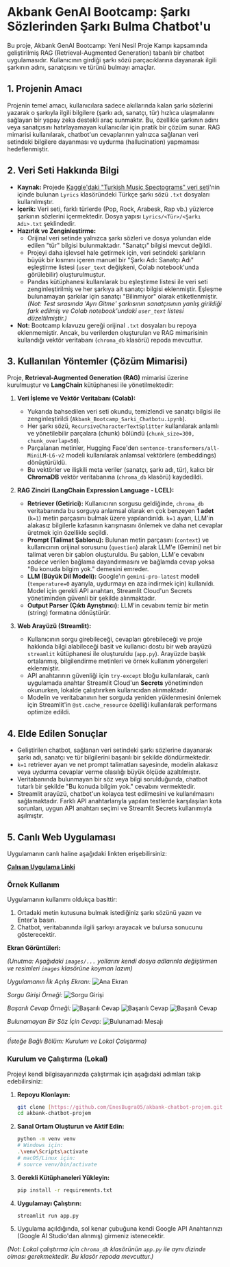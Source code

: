 # Akbank GenAI Bootcamp: Şarkı Sözlerinden Şarkı Bulma Chatbot'u

Bu proje, Akbank GenAI Bootcamp: Yeni Nesil Proje Kampı kapsamında geliştirilmiş RAG (Retrieval-Augmented Generation) tabanlı bir chatbot uygulamasıdır. Kullanıcının girdiği şarkı sözü parçacıklarına dayanarak ilgili şarkının adını, sanatçısını ve türünü bulmayı amaçlar.

## 1. Projenin Amacı

Projenin temel amacı, kullanıcılara sadece akıllarında kalan şarkı sözlerini yazarak o şarkıyla ilgili bilgilere (şarkı adı, sanatçı, tür) hızlıca ulaşmalarını sağlayan bir yapay zeka destekli araç sunmaktır. Bu, özellikle şarkının adını veya sanatçısını hatırlayamayan kullanıcılar için pratik bir çözüm sunar. RAG mimarisi kullanılarak, chatbot'un cevaplarının yalnızca sağlanan veri setindeki bilgilere dayanması ve uydurma (hallucination) yapmaması hedeflenmiştir.

## 2. Veri Seti Hakkında Bilgi

* **Kaynak:** Projede [Kaggle'daki "Turkish Music Spectograms" veri seti](https://www.kaggle.com/datasets/anil1055/turkish-music-spectograms)'nin içinde bulunan `Lyrics` klasöründeki Türkçe şarkı sözü `.txt` dosyaları kullanılmıştır.
* **İçerik:** Veri seti, farklı türlerde (Pop, Rock, Arabesk, Rap vb.) yüzlerce şarkının sözlerini içermektedir. Dosya yapısı `Lyrics/<Tür>/<Şarkı Adı>.txt` şeklindedir.
* **Hazırlık ve Zenginleştirme:**
    * Orijinal veri setinde yalnızca şarkı sözleri ve dosya yolundan elde edilen "tür" bilgisi bulunmaktadır. "Sanatçı" bilgisi mevcut değildi.
    * Projeyi daha işlevsel hale getirmek için, veri setindeki şarkıların büyük bir kısmını içeren manuel bir "Şarkı Adı: Sanatçı Adı" eşleştirme listesi (`user_text` değişkeni, Colab notebook'unda görülebilir) oluşturulmuştur.
    * Pandas kütüphanesi kullanılarak bu eşleştirme listesi ile veri seti zenginleştirilmiş ve her şarkıya ait sanatçı bilgisi eklenmiştir. Eşleşme bulunamayan şarkılar için sanatçı "Bilinmiyor" olarak etiketlenmiştir. *(Not: Test sırasında 'Ayrı Gitme' şarkısının sanatçısının yanlış girildiği fark edilmiş ve Colab notebook'undaki `user_text` listesi düzeltilmiştir.)*
* **Not:** Bootcamp kılavuzu gereği orijinal `.txt` dosyaları bu repoya eklenmemiştir. Ancak, bu verilerden oluşturulan ve RAG mimarisinin kullandığı vektör veritabanı (`chroma_db` klasörü) repoda mevcuttur.

## 3. Kullanılan Yöntemler (Çözüm Mimarisi)

Proje, **Retrieval-Augmented Generation (RAG)** mimarisi üzerine kurulmuştur ve **LangChain** kütüphanesi ile yönetilmektedir:

1.  **Veri İşleme ve Vektör Veritabanı (Colab):**
    * Yukarıda bahsedilen veri seti okundu, temizlendi ve sanatçı bilgisi ile zenginleştirildi (`Akbank_Bootcamp_Sarki_Chatbotu.ipynb`).
    * Her şarkı sözü, `RecursiveCharacterTextSplitter` kullanılarak anlamlı ve yönetilebilir parçalara (chunk) bölündü (`chunk_size=300, chunk_overlap=50`).
    * Parçalanan metinler, Hugging Face'den `sentence-transformers/all-MiniLM-L6-v2` modeli kullanılarak anlamsal vektörlere (embeddings) dönüştürüldü.
    * Bu vektörler ve ilişkili meta veriler (sanatçı, şarkı adı, tür), kalıcı bir **ChromaDB** vektör veritabanına (`chroma_db` klasörü) kaydedildi.

2.  **RAG Zinciri (LangChain Expression Language - LCEL):**
    * **Retriever (Getirici):** Kullanıcının sorgusu geldiğinde, `chroma_db` veritabanında bu sorguya anlamsal olarak en çok benzeyen **1 adet** (`k=1`) metin parçasını bulmak üzere yapılandırıldı. `k=1` ayarı, LLM'in alakasız bilgilerle kafasının karışmasını önlemek ve daha net cevaplar üretmek için özellikle seçildi.
    * **Prompt (Talimat Şablonu):** Bulunan metin parçasını (`context`) ve kullanıcının orijinal sorusunu (`question`) alarak LLM'e (Gemini) net bir talimat veren bir şablon oluşturuldu. Bu şablon, LLM'e cevabını *sadece* verilen bağlama dayandırmasını ve bağlamda cevap yoksa "Bu konuda bilgim yok." demesini emreder.
    * **LLM (Büyük Dil Modeli):** Google'ın `gemini-pro-latest` modeli (`temperature=0` ayarıyla, uydurmayı en aza indirmek için) kullanıldı. Model için gerekli API anahtarı, Streamlit Cloud'un Secrets yönetiminden güvenli bir şekilde alınmaktadır.
    * **Output Parser (Çıktı Ayrıştırıcı):** LLM'in cevabını temiz bir metin (string) formatına dönüştürür.

3.  **Web Arayüzü (Streamlit):**
    * Kullanıcının sorgu girebileceği, cevapları görebileceği ve proje hakkında bilgi alabileceği basit ve kullanıcı dostu bir web arayüzü `streamlit` kütüphanesi ile oluşturuldu (`app.py`). Arayüzde başlık ortalanmış, bilgilendirme metinleri ve örnek kullanım yönergeleri eklenmiştir.
    * API anahtarının güvenliği için `try-except` bloğu kullanılarak, canlı uygulamada anahtar Streamlit Cloud'un **Secrets** yönetiminden okunurken, lokalde çalıştırırken kullanıcıdan alınmaktadır.
    * Modelin ve veritabanının her sorguda yeniden yüklenmesini önlemek için Streamlit'in `@st.cache_resource` özelliği kullanılarak performans optimize edildi.

## 4. Elde Edilen Sonuçlar

* Geliştirilen chatbot, sağlanan veri setindeki şarkı sözlerine dayanarak şarkı adı, sanatçı ve tür bilgilerini başarılı bir şekilde döndürmektedir.
* `k=1` retriever ayarı ve net prompt talimatları sayesinde, modelin alakasız veya uydurma cevaplar verme olasılığı büyük ölçüde azaltılmıştır.
* Veritabanında bulunmayan bir söz veya bilgi sorulduğunda, chatbot tutarlı bir şekilde "Bu konuda bilgim yok." cevabını vermektedir.
* Streamlit arayüzü, chatbot'un kolayca test edilmesini ve kullanılmasını sağlamaktadır. Farklı API anahtarlarıyla yapılan testlerde karşılaşılan kota sorunları, uygun API anahtarı seçimi ve Streamlit Secrets kullanımıyla aşılmıştır.

## 5. Canlı Web Uygulaması

Uygulamanın canlı haline aşağıdaki linkten erişebilirsiniz:

**[Çalışan Uygulama Linki](https://akbank-chatbot-projem-cr2z7uyd9fnvbenghagkhm.streamlit.app/)**

### Örnek Kullanım

Uygulamanın kullanımı oldukça basittir:
1.  Ortadaki metin kutusuna bulmak istediğiniz şarkı sözünü yazın ve Enter'a basın.
2.  Chatbot, veritabanında ilgili şarkıyı arayacak ve bulursa sonucunu gösterecektir.

**Ekran Görüntüleri:**

*(Unutma: Aşağıdaki `images/...` yollarını kendi dosya adlarınla değiştirmen ve resimleri `images` klasörüne koyman lazım)*

*Uygulamanın İlk Açılış Ekranı:*
![Ana Ekran](images/ilk-görüntü.png)

*Sorgu Girişi Örneği:*
![Sorgu Girişi](images/arama-yapıyor.png)

*Başarılı Cevap Örneği:*
![Başarılı Cevap](images/şarkıyı-buldu-çıktı-verdi.png)
![Başarılı Cevap](images/şarkıyı-buldu-çıktı-verdi-2.png)
![Başarılı Cevap](images/şarkıyı-buldu-çıktı-verdi-3.png)

*Bulunamayan Bir Söz İçin Cevap:*
![Bulunamadı Mesajı](images/şarkı-bulunamadı.png)

---

*(İsteğe Bağlı Bölüm: Kurulum ve Lokal Çalıştırma)*

### Kurulum ve Çalıştırma (Lokal)

Projeyi kendi bilgisayarınızda çalıştırmak için aşağıdaki adımları takip edebilirsiniz:

1.  **Repoyu Klonlayın:**
    ```bash
    git clone [https://github.com/EnesBugra05/akbank-chatbot-projem.git](https://github.com/EnesBugra05/akbank-chatbot-projem.git)
    cd akbank-chatbot-projem
    ```
2.  **Sanal Ortam Oluşturun ve Aktif Edin:**
    ```bash
    python -m venv venv
    # Windows için:
    .\venv\Scripts\activate
    # macOS/Linux için:
    # source venv/bin/activate
    ```
3.  **Gerekli Kütüphaneleri Yükleyin:**
    ```bash
    pip install -r requirements.txt
    ```
4.  **Uygulamayı Çalıştırın:**
    ```bash
    streamlit run app.py
    ```
5.  Uygulama açıldığında, sol kenar çubuğuna kendi Google API Anahtarınızı (Google AI Studio'dan alınmış) girmeniz istenecektir.

*(Not: Lokal çalıştırma için `chroma_db` klasörünün `app.py` ile aynı dizinde olması gerekmektedir. Bu klasör repoda mevcuttur.)*